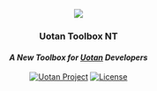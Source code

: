 <div id="header" align="center">
	<img src="https://raw.githubusercontent.com/Uotan-Dev/UotanToolboxNT/main/SukiUI.Demo/Assets/OIG.N5o-removebg-preview.png" ></img> 
	<h3>Uotan Toolbox NT</h3>
	<h4><i>A New Toolbox for <a href="https://www.uotan.cn/">Uotan</a> Developers</i></h4>
	<div id="badges" >
		<a href="https://www.uotan.cn/"><img src="https://img.shields.io/badge/Uotan Project-ff4e45?style=for-the-badge" alt="Uotan Project"/></a> 
		<a href="https://github.com/Uotan-Dev/UotanToolboxNT/blob/main/LICENSE"><img src="https://img.shields.io/github/license/Uotan-Dev/UotanToolboxNT?style=for-the-badge" alt="License"/></a>  
	</div>
</div>
<br/>